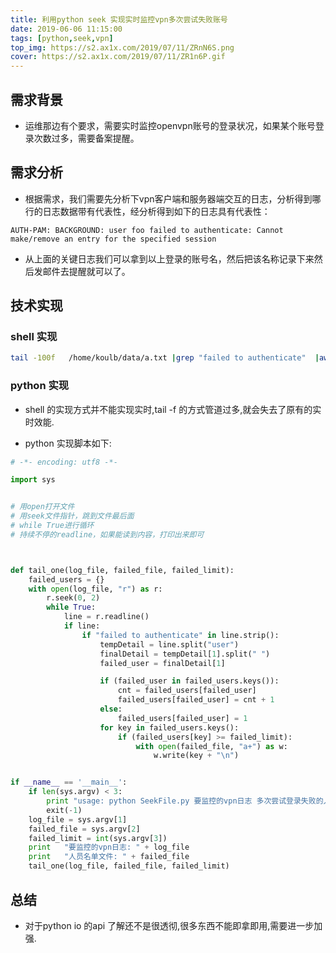 ```yaml
---
title: 利用python seek 实现实时监控vpn多次尝试失败账号
date: 2019-06-06 11:15:00
tags: [python,seek,vpn]
top_img: https://s2.ax1x.com/2019/07/11/ZRnN6S.png
cover: https://s2.ax1x.com/2019/07/11/ZR1n6P.gif
---
```


## 需求背景

+ 运维那边有个要求，需要实时监控openvpn账号的登录状况，如果某个账号登录次数过多，需要备案提醒。

<!--more-->

## 需求分析

+ 根据需求，我们需要先分析下vpn客户端和服务器端交互的日志，分析得到哪行的日志数据带有代表性，经分析得到如下的日志具有代表性：

``` shell
AUTH-PAM: BACKGROUND: user foo failed to authenticate: Cannot make/remove an entry for the specified session
```

+ 从上面的关键日志我们可以拿到以上登录的账号名，然后把该名称记录下来然后发邮件去提醒就可以了。

## 技术实现

### shell 实现

```bash
tail -100f   /home/koulb/data/a.txt |grep "failed to authenticate"  |awk -F 'user' '{print $2}' |cut -d' ' -f2
```

### python 实现

+ shell 的实现方式并不能实现实时,tail -f 的方式管道过多,就会失去了原有的实时效能.

+ python 实现脚本如下:

``` python
# -*- encoding: utf8 -*-

import sys


# 用open打开文件
# 用seek文件指针，跳到文件最后面
# while True进行循环
# 持续不停的readline，如果能读到内容，打印出来即可



def tail_one(log_file, failed_file, failed_limit):
    failed_users = {}
    with open(log_file, "r") as r:
        r.seek(0, 2)
        while True:
            line = r.readline()
            if line:
                if "failed to authenticate" in line.strip():
                    tempDetail = line.split("user")
                    finalDetail = tempDetail[1].split(" ")
                    failed_user = finalDetail[1]

                    if (failed_user in failed_users.keys()):
                        cnt = failed_users[failed_user]
                        failed_users[failed_user] = cnt + 1
                    else:
                        failed_users[failed_user] = 1
                    for key in failed_users.keys():
                        if (failed_users[key] >= failed_limit):
                            with open(failed_file, "a+") as w:
                                w.write(key + "\n")


if __name__ == '__main__':
    if len(sys.argv) < 3:
        print "usage: python SeekFile.py 要监控的vpn日志 多次尝试登录失败的人员名单文件 失败次数"
        exit(-1)
    log_file = sys.argv[1]
    failed_file = sys.argv[2]
    failed_limit = int(sys.argv[3])
    print   "要监控的vpn日志: " + log_file
    print   "人员名单文件: " + failed_file
    tail_one(log_file, failed_file, failed_limit)

```

## 总结

+ 对于python io 的api 了解还不是很透彻,很多东西不能即拿即用,需要进一步加强.


